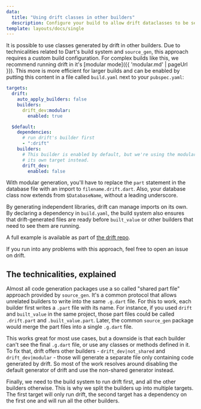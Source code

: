 ```yaml
---
data:
  title: "Using drift classes in other builders"
  description: Configure your build to allow drift dataclasses to be seen by other builders.
template: layouts/docs/single
---
```


It is possible to use classes generated by drift in other builders.
Due to technicalities related to Dart's build system and `source_gen`, this approach requires a custom build configuration.
For complex builds like this, we recommend running drift in it's [modular mode]({{ 'modular.md' | pageUrl }}). This more is more efficient for larger builds and can be enabled by putting this
content in a file called `build.yaml` next to your `pubspec.yaml`:

```yaml
targets:
  drift:
    auto_apply_builders: false
    builders:
      drift_dev:modular:
        enabled: true

  $default:
    dependencies:
      # run drift's builder first
      - ":drift"
    builders:
      # This builder is enabled by default, but we're using the modular builder in
      # its own target instead.
      drift_dev:
        enabled: false

```

With modular generation, you'll have to replace the `part` statement in the database file with an
import to `filename.drift.dart`. Also, your database class now extends from `$DatabaseName`, without
a leading underscore.

By generating independent libraries, drift can manage imports on its own. By declaring a dependency in
`build.yaml`, the build system also ensures that drift-generated files are ready before `built_value`
or other builders that need to see them are running.

A full example is available as part of [the drift repo](https://github.com/simolus3/drift/tree/develop/examples/with_built_value).

If you run into any problems with this approach, feel free to open an issue on drift.

## The technicalities, explained

Almost all code generation packages use a so called "shared part file" approach provided by `source_gen`.
It's a common protocol that allows unrelated builders to write into the same `.g.dart` file.
For this to work, each builder first writes a `.part` file with its name. For instance, if you used `drift`
and `built_value` in the same project, those part files could be called `.drift.part` and `.built_value.part`.
Later, the common `source_gen` package would merge the part files into a single `.g.dart` file.

This works great for most use cases, but a downside is that each builder can't see the final `.g.dart`
file, or use any classes or methods defined in it. To fix that, drift offers other builders -
`drift_dev|not_shared` and `drift_dev|modular` - those will generate a separate file only containing
code generated by drift. So most of the work resolves around disabling the default generator of drift
and use the non-shared generator instead.

Finally, we need to the build system to run drift first, and all the other builders otherwise. This is
why we split the builders up into multiple targets. The first target will only run drift, the second
target has a dependency on the first one and will run all the other builders.
